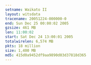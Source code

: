 ```yaml
---
setname: Waikato II
layout: witsdata
tracename: 20051224-000000-0
end: Sun Dec 25 00:00:02 2005
gzsize: 461 MB
len: 11:00:02
start: Sat Dec 24 13:00:01 2005
totalwirelen: 6,574 MB
pkts: 18 million
size: 1,400 MB
md5: 415d0a9452df9aa9890d03d37818d365
---
```

